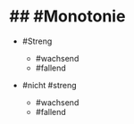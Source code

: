# ## #Monotonie 

 - #Streng 

	 - #wachsend 
	 - #fallend 

 - #nicht #streng 

	 - #wachsend 
	 - #fallend 
